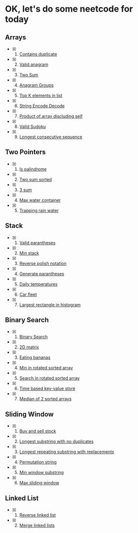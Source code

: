# OK, let's do some neetcode for today

## Arrays
- [x] 1. [Contains duplicate](https://github.com/asharapat/nitkod/blob/master/arrays/contains_duplicate.txt)
- [x] 2. [Valid anagram](https://github.com/asharapat/nitkod/blob/master/arrays/valid_anagram.txt)
- [x] 3. [Two Sum](https://github.com/asharapat/nitkod/blob/master/arrays/two_sum.txt)
- [x] 4. [Anagram Groups](https://github.com/asharapat/nitkod/blob/master/arrays/anagram_groups.txt)
- [x] 5. [Top K elements in list](https://github.com/asharapat/nitkod/blob/master/arrays/top_k_elements_in_list.txt)
- [x] 6. [String Encode Decode](https://github.com/asharapat/nitkod/blob/master/arrays/string_encode_decode.txt)
- [x] 7. [Product of array discluding self](https://github.com/asharapat/nitkod/blob/master/arrays/product_of_array_discluding_self.txt)
- [x] 8. [Valid Sudoku](https://github.com/asharapat/nitkod/blob/master/arrays/valid_sudoku.txt)
- [x] 9. [Longest consecutive sequence](https://github.com/asharapat/nitkod/blob/master/arrays/longest_consecutive_sequence.txt)

## Two Pointers
- [x] 1. [Is palindrome](https://github.com/asharapat/nitkod/blob/master/two_pointers/is_palindrome.txt)
- [x] 2. [Two sum sorted](https://github.com/asharapat/nitkod/blob/master/two_pointers/two_sum_sorted_array.txt)
- [x] 3. [3 sum](https://github.com/asharapat/nitkod/blob/master/two_pointers/3sum.txt)
- [x] 4. [Max water container](https://github.com/asharapat/nitkod/blob/master/two_pointers/max_water_container.txt)
- [x] 5. [Trapping rain water](https://github.com/asharapat/nitkod/blob/master/two_pointers/trapping_rain_water.txt)

## Stack
- [x] 1. [Valid parantheses](https://github.com/asharapat/nitkod/blob/master/stack/valid_parantheses.txt)
- [x] 2. [Min stack](https://github.com/asharapat/nitkod/blob/master/stack/min_stack.txt)
- [x] 3. [Reverse polish notation](https://github.com/asharapat/nitkod/blob/master/stack/reverse_polish_notation.txt)
- [x] 4. [Generate parantheses](https://github.com/asharapat/nitkod/blob/master/stack/generate_parantheses.txt)
- [x] 5. [Daily temperatures](https://github.com/asharapat/nitkod/blob/master/stack/daily_temperatures.txt)
- [x] 6. [Car fleet](https://github.com/asharapat/nitkod/blob/master/stack/car_fleet.txt)
- [x] 7. [Largest rectangle in histogram](https://github.com/asharapat/nitkod/blob/master/stack/largest_rect_in_histogram.txt)

## Binary Search
- [x] 1. [Binary Search](https://github.com/asharapat/nitkod/blob/master/binary_search/bin_search.txt)
- [x] 2. [2D matrix](https://github.com/asharapat/nitkod/blob/master/binary_search/2d_matrix.txt)
- [x] 3. [Eating bananas](https://github.com/asharapat/nitkod/blob/master/binary_search/eating_bananas.txt)
- [x] 4. [Min in rotated sorted array](https://github.com/asharapat/nitkod/blob/master/binary_search/min_in_rotated_sorted.txt)
- [x] 5. [Search in rotated sorted array](https://github.com/asharapat/nitkod/blob/master/binary_search/search_in_rotated_sorted.txt)
- [x] 6. [Time based key-value store](https://github.com/asharapat/nitkod/blob/master/binary_search/time_based_kv_store.txt)
- [x] 7. [Median of 2 sorted arrays](https://github.com/asharapat/nitkod/blob/master/binary_search/median_of_two_sorted.txt)

## Sliding Window
- [x] 1. [Buy and sell stock](https://github.com/asharapat/nitkod/blob/master/sliding_window/buy_sell_stock.txt)
- [x] 2. [Longest substring with no duplicates](https://github.com/asharapat/nitkod/blob/master/sliding_window/longest_substr_without_dupl.txt)
- [x] 3. [Longest repeating substring with replacements](https://github.com/asharapat/nitkod/blob/master/sliding_window/longest_repeating_substr_with_replacement.txt)
- [x] 4. [Permutation string](https://github.com/asharapat/nitkod/blob/master/sliding_window/permutation_string.txt)
- [x] 5. [Min window substring](https://github.com/asharapat/nitkod/blob/master/sliding_window/min_window_substr.txt)
- [x] 6. [Max sliding window](https://github.com/asharapat/nitkod/blob/master/sliding_window/max_sliding_window.txt)

## Linked List
- [x] 1. [Reverse linked list](https://github.com/asharapat/nitkod/blob/master/linked_list/reverse.txt)
- [x] 2. [Merge linked lists](https://github.com/asharapat/nitkod/blob/master/linked_list/merge.txt)